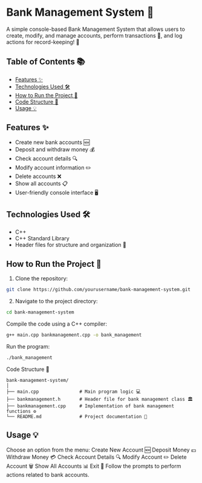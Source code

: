 # Bank Management System 🏦

A simple console-based Bank Management System that allows users to create, modify, and manage accounts, perform transactions 💸, and log actions for record-keeping! 📄

## Table of Contents 📚
- [Features ✨](#features)
- [Technologies Used 🛠️](#technologies-used)
- [How to Run the Project 🚀](#how-to-run-the-project)
- [Code Structure 📂](#code-structure)
- [Usage 💡](#usage)

## Features ✨
- Create new bank accounts 🆕
- Deposit and withdraw money 💰
- Check account details 🔍
- Modify account information ✏️
- Delete accounts ❌
- Show all accounts 📋
- User-friendly console interface 🖥️

## Technologies Used 🛠️
- C++
- C++ Standard Library
- Header files for structure and organization 📁

## How to Run the Project 🚀
1. Clone the repository:

```bash
git clone https://github.com/yourusername/bank-management-system.git
```
   
2. Navigate to the project directory:

```bash
cd bank-management-system
```

Compile the code using a C++ compiler:

```bash
g++ main.cpp bankmanagement.cpp -o bank_management
```

Run the program:

```bash
./bank_management
```

Code Structure 📂

```
bank-management-system/
│
├── main.cpp               # Main program logic 💻
├── bankmanagement.h       # Header file for bank management class 🏛️
├── bankmanagement.cpp     # Implementation of bank management functions ⚙️
└── README.md              # Project documentation 📄
```

## Usage 💡
Choose an option from the menu:
Create New Account 🆕
Deposit Money 💵
Withdraw Money 💳
Check Account Details 🔍
Modify Account ✏️
Delete Account 🗑️
Show All Accounts 📊
Exit 🚪
Follow the prompts to perform actions related to bank accounts.
